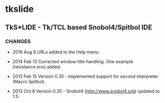 tkslide
=======

## TkS*LIDE - Tk/TCL based Snobol4/Spitbol IDE


### CHANGES
* 2019 Aug 8
	URLs added to the Help menu.

* 2014 Feb 13
	Corrected window title handling.
	One example (resistance.sno) added.

* 2013 Feb 15
	Version 0.35 - implemented support for second interpreter (Macro Spitbol).

* 2013 Oct 8
	Version 0.35 - Snobol4 (http://www.snobol4.org) updated to 1.5. 
